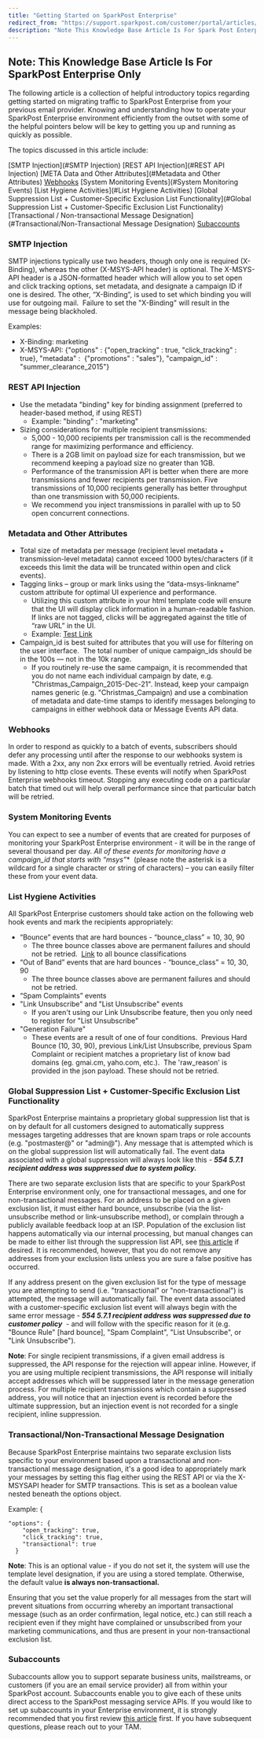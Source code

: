 ```yaml
---
title: "Getting Started on SparkPost Enterprise"
redirect_from: "https://support.sparkpost.com/customer/portal/articles/2162798-getting-started-on-sparkpost-enterprise"
description: "Note This Knowledge Base Article Is For Spark Post Enterprise Only The following article is a collection of helpful introductory topics regarding getting started on migrating traffic to Spark Post Enterprise from your previous email provider Knowing and understanding how to operate your Spark Post Enterprise environment efficiently from the..."
---
```


## Note: This Knowledge Base Article Is For SparkPost Enterprise Only 

The following article is a collection of helpful introductory topics regarding getting started on migrating traffic to SparkPost Enterprise from your previous email provider. Knowing and understanding how to operate your SparkPost Enterprise environment efficiently from the outset with some of the helpful pointers below will be key to getting you up and running as quickly as possible.

The topics discussed in this article include:

[SMTP Injection](#SMTP Injection)
[REST API Injection](#REST API Injection)
[META Data and Other Attributes](#Metadata and Other Attributes)
[Webhooks](#Webhooks)
[System Monitoring Events](#System Monitoring Events)
[List Hygiene Activities](#List Hygiene Activities)
[Global Suppression List + Customer-Specific Exclusion List Functionality](#Global Suppression List + Customer-Specific Exclusion List Functionality)
[Transactional / Non-transactional Message Designation](#Transactional/Non-Transactional Message Designation)
[Subaccounts](#Subaccounts)

### SMTP Injection

SMTP injections typically use two headers, though only one is required (X-Binding), whereas the other (X-MSYS-API header) is optional. The X-MSYS-API header is a JSON-formatted header which will allow you to set open and click tracking options, set metadata, and designate a campaign ID if one is desired. The other, “X-Binding”, is used to set which binding you will use for outgoing mail.  Failure to set the "X-Binding" will result in the message being blackholed.

Examples:

*   X-Binding: marketing
*   X-MSYS-API: {"options" : {"open_tracking" : true, "click_tracking" : true}, "metadata" :  {"promotions" : "sales"}, "campaign_id" : "summer_clearance_2015"}

### REST API Injection

*   Use the metadata "binding" key for binding assignment (preferred to header-based method, if using REST)
    *   Example: "binding" : "marketing"
*   Sizing considerations for multiple recipient transmissions:
    *   ​5,000 - 10,000 recipients per transmission call is the recommended range for maximizing performance and efficiency.
    *   There is a 2GB limit on payload size for each transmission, but we recommend keeping a payload size no greater than 1GB.
    *   Performance of the transmission API is better when there are more transmissions and fewer recipients per transmission. Five transmissions of 10,000 recipients generally has better throughput than one transmission with 50,000 recipients.
    *   We recommend you inject transmissions in parallel with up to 50 open concurrent connections.

### Metadata and Other Attributes

*   Total size of metadata per message (recipient level metadata + transmission-level metadata) cannot exceed 1000 bytes/characters (if it exceeds this limit the data will be truncated within open and click events).
*   Tagging links – group or mark links using the “data-msys-linkname” custom attribute for optimal UI experience and performance.
    *   Utilizing this custom attribute in your html template code will ensure that the UI will display click information in a human-readable fashion. If links are not tagged, clicks will be aggregated against the title of “raw URL” in the UI.
    *   Example: <a data-msys-linkname="Test_Link" href="http://www.google.com">Test Link</a>
*   Campaign_id is best suited for attributes that you will use for filtering on the user interface.  The total number of unique campaign_ids should be in the 100s — not in the 10k range.
    *   If you routinely re-use the same campaign, it is recommended that you do not name each individual campaign by date, e.g. "Christmas_Campaign_2015-Dec-21". Instead, keep your campaign names generic (e.g. "Christmas_Campaign) and use a combination of metadata and date-time stamps to identify messages belonging to campaigns in either webhook data or Message Events API data.

### Webhooks

In order to respond as quickly to a batch of events, subscribers should defer any processing until after the response to our webhooks system is made. With a 2xx, any non 2xx errors will be eventually retried.
Avoid retries by listening to http close events. These events will notify when SparkPost Enterprise webhooks timeout. Stopping any executing code on a particular batch that timed out will help overall performance since that particular batch will be retried.

### System Monitoring Events

You can expect to see a number of events that are created for purposes of monitoring your SparkPost Enterprise environment - it will be in the range of several thousand per day. **All of these events for monitoring have a campaign_id that starts with “msys*”**                                                                            (please note the asterisk is a wildcard for a single character or string of characters) – you can easily filter these from your event data.

### List Hygiene Activities

All SparkPost Enterprise customers should take action on the following web hook events and mark the recipients appropriately:

*   “Bounce” events that are hard bounces - “bounce_class” = 10, 30, 90​
    *   The three bounce classes above are permanent failures and should not be retried.  [Link](http://support.sparkpostelite.com/customer/portal/articles/1929896) to all bounce classifications
*   “Out of Band” events that are hard bounces - “bounce_class” = 10, 30, 90​
    *   The three bounce classes above are permanent failures and should not be retried.
*   “Spam Complaints” events
*   "Link Unsubscribe" and "List Unsubscribe" events
    *   If you aren't using our Link Unsubscribe feature, then you only need to register for "List Unsubscribe"
*   "Generation Failure"
    *   These events are a result of one of four conditions.  Previous Hard Bounce (10, 30, 90), previous Link/List Unsubscribe, previous Spam Complaint or recipient matches a proprietary list of know bad domains (eg. gmai.cm, yaho.com, etc.).  The 'raw_reason' is provided in the json payload. These should not be retried.

### Global Suppression List + Customer-Specific Exclusion List Functionality

SparkPost Enterprise maintains a proprietary global suppression list that is on by default for all customers designed to automatically suppress messages targeting addresses that are known spam traps or role accounts (e.g. "postmaster@" or "admin@"). Any message that is attempted which is on the global suppression list will automatically fail. The event data associated with a global suppression will always look like this - ***554 5.7.1 recipient address was suppressed due to system policy.***                                                                

There are two separate exclusion lists that are specific to your SparkPost Enterprise environment only, one for transactional messages, and one for non-transactional messages. For an address to be placed on a given exclusion list, it must either hard bounce, unsubscribe (via the list-unsubscribe method or link-unsubscribe method), or complain through a publicly available feedback loop at an ISP. Population of the exclusion list happens automatically via our internal processing, but manual changes can be made to either list through the suppression list API, see [this article](https://www.sparkpost.com/api?_ga=1.143685045.1033930248.1481562971#/reference/suppression-list) if desired. It is recommended, however, that you do not remove any addresses from your exclusion lists unless you are sure a false positive has occurred.

If any address present on the given exclusion list for the type of message you are attempting to send (i.e. "transactional" or "non-transactional") is attempted, the message will automatically fail. The event data associated with a customer-specific exclusion list event will always begin with the same error message - ***554 5.7.1 recipient address was suppressed due to customer policy***                                                                  - and will follow with the specific reason for it (e.g. "Bounce Rule" [hard bounce], "Spam Complaint", "List Unsubscribe", or "Link Unsubscribe").

**Note**: For single recipient transmissions, if a given email address is suppressed, the API response for the rejection will appear inline. However, if you are using multiple recipient transmissions, the API response will initially accept addresses which will be suppressed later in the message generation process. For multiple recipient transmissions which contain a suppressed address, you will notice that an injection event is recorded before the ultimate suppression, but an injection event is not recorded for a single recipient, inline suppression.

### Transactional/Non-Transactional Message Designation

Because SparkPost Enterprise maintains two separate exclusion lists specific to your environment based upon a transactional and non-transactional message designation, it's a good idea to appropriately mark your messages by setting this flag either using the REST API or via the X-MSYSAPI header for SMTP transactions. This is set as a boolean value nested beneath the options object.

Example:
{
```
"options": {
    "open_tracking": true,
    "click_tracking": true,
    "transactional": true
  }
```

**Note**: This is an optional value - if you do not set it, the system will use the template level designation, if you are using a stored template. Otherwise, the default value **is always non-transactional.**                          

Ensuring that you set the value properly for all messages from the start will prevent situations from occurring whereby an important transactional message (such as an order confirmation, legal notice, etc.) can still reach a recipient even if they might have complained or unsubscribed from your marketing communications, and thus are present in your non-transactional exclusion list.

### Subaccounts

Subaccounts allow you to support separate business units, mailstreams, or customers (if you are an email service provider) all from within your SparkPost account. Subaccounts enable you to give each of these units direct access to the SparkPost messaging service APIs. If you would like to set up subaccounts in your Enterprise environment, it is strongly recommended that you first review [this article](https://support.sparkpostelite.com/customer/en/portal/articles/2360320-subaccounts-in-sparkpost-and-sparkpost-elite?b_id=8730) first. If you have subsequent questions, please reach out to your TAM.